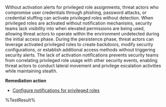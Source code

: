 Without activation alerts for privileged role assignments, threat actors who compromise user credentials through phishing, password attacks, or credential stuffing can activate privileged roles without detection. When privileged roles are activated without notification mechanisms, security teams lack visibility into when elevated permissions are being used, allowing threat actors to operate within the environment undetected during the initial access phase. During the persistence phase, threat actors can leverage activated privileged roles to create backdoors, modify security configurations, or establish additional access methods without triggering security alerts. The lack of activation notifications prevents security teams from correlating privileged role usage with other security events, enabling threat actors to conduct lateral movement and privilege escalation activities while maintaining stealth.

**Remediation action**
- [Configure notifications for privileged roles](https://learn.microsoft.com/en-us/entra/id-governance/privileged-identity-management/pim-how-to-change-default-settings#require-justification-on-active-assignment)
<!--- Results --->
%TestResult%
